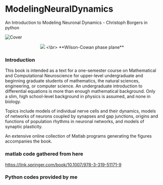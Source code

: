 # ModelingNeuralDynamics
An Introduction to Modeling Neuronal Dynamics - Christoph Borgers in python

![Cover](https://github.com/Ziaeemehr/ModelingNeuralDynamics/blob/master/python/30_The_PING_Model_of_Gamma_Rhythms/PING_4/fig.png "Ping Model of Gamma Rhythm")

<p align="center">
  <img src="https://github.com/Ziaeemehr/ModelingNeuralDynamics/blob/master/python/22_A_Wilson_Cowan_Model_of_an_Oscillatory_E-I_Network/WILSON_COWAN_PHASE_PLANE/fig_22_3.png"> 
  <\br>
  **Wilson-Cowan phase plane**
</p>

### Introduction 
This book is intended as a text for a one-semester course on Mathematical and Computational Neuroscience for upper-level undergraduate and beginning graduate students of mathematics, the natural sciences, engineering, or computer science. An undergraduate introduction to differential equations is more than enough mathematical background. Only a slim, high school-level background in physics is assumed, and none in biology.

Topics include models of individual nerve cells and their dynamics, models of networks of neurons coupled by synapses and gap junctions, origins and functions of population rhythms in neuronal networks, and models of synaptic plasticity.

An extensive online collection of Matlab programs generating the figures accompanies the book.

### matlab code gathered from here
https://link.springer.com/book/10.1007/978-3-319-51171-9

### Python codes provided by me
